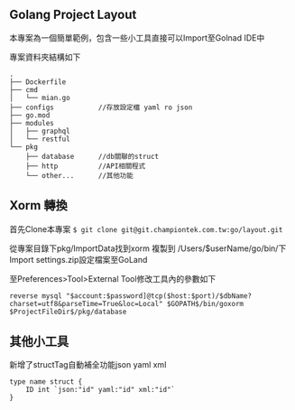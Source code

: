 Golang Project Layout
---
本專案為一個簡單範例，包含一些小工具直接可以Import至Golnad IDE中

專案資料夾結構如下
```shell script
.
├── Dockerfile 
├── cmd
│   └── mian.go 
├── configs           //存放設定檔 yaml ro json
├── go.mod
├── modules
│   ├── graphql 
│   └── restful 
└── pkg
    ├── database      //db關聯的struct
    ├── http          //API相關程式
    └── other...      //其他功能
```

Xorm 轉換
---
首先Clone本專案
``$ git clone git@git.championtek.com.tw:go/layout.git``

從專案目錄下pkg/ImportData找到xorm 複製到 /Users/$userName/go/bin/下<br>
Import settings.zip設定檔案至GoLand 

至Preferences>Tool>External Tool修改工具內的參數如下
```shell script
reverse mysql "$account:$password]@tcp($host:$port)/$dbName?charset=utf8&parseTime=True&loc=Local" $GOPATH$/bin/goxorm $ProjectFileDir$/pkg/database
```

其他小工具
-----
新增了structTag自動補全功能json yaml xml
```
type name struct {
	ID int `json:"id" yaml:"id" xml:"id"` 
}
```
